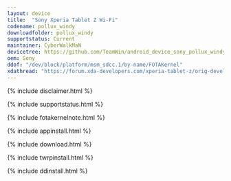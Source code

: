 ```yaml
---
layout: device
title:  "Sony Xperia Tablet Z Wi-Fi"
codename: pollux_windy
downloadfolder: pollux_windy
supportstatus: Current
maintainer: CyberWalkMaN
devicetree: https://github.com/TeamWin/android_device_sony_pollux_windy.git
oem: Sony
ddof: "/dev/block/platform/msm_sdcc.1/by-name/FOTAKernel"
xdathread: "https://forum.xda-developers.com/xperia-tablet-z/orig-development/ub-twrp-v3-2-1-xperia-tablet-z-t3735110"
---
```


{% include disclaimer.html %}

{% include supportstatus.html %}

{% include fotakernelnote.html %}

{% include appinstall.html %}

{% include download.html %}

{% include twrpinstall.html %}

{% include ddinstall.html %}
